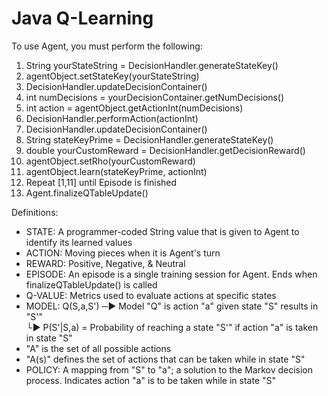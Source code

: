 # Java Q-Learning

To use Agent, you must perform the following:<br>
1.    String yourStateString = DecisionHandler.generateStateKey()
2.   agentObject.setStateKey(yourStateString)
3.  DecisionHandler.updateDecisionContainer()
4.   int numDecisions = yourDecisionContainer.getNumDecisions()
5.    int action = agentObject.getActionInt(numDecisions)
6.   DecisionHandler.performAction(actionInt)
7.  DecisionHandler.updateDecisionContainer()
8. String stateKeyPrime = DecisionHandler.generateStateKey()
9.  double yourCustomReward = DecisionHandler.getDecisionReward()
10.   agentObject.setRho(yourCustomReward)
11.    agentObject.learn(stateKeyPrime, actionInt)
12. Repeat [1,11] until Episode is finished
13. Agent.finalizeQTableUpdate()

Definitions:
* STATE: A programmer-coded String value that is given to Agent to identify its learned values
* ACTION: Moving pieces when it is Agent's turn
* REWARD: Positive, Negative, & Neutral
* EPISODE: An episode is a single training session for Agent. Ends when finalizeQTableUpdate() is called
* Q-VALUE: Metrics used to evaluate actions at specific states
* MODEL: Q(S,a,S') ─► Model "Q" is action "a" given state "S" results in "S'"<br>└► P(S'|S,a) = Probability of reaching a state "S'" if action "a" is taken in state "S"
* "A" is the set of all possible actions
* "A(s)" defines the set of actions that can be taken while in state "S"
* POLICY: A mapping from "S" to "a"; a solution to the Markov decision process. Indicates action "a" is to be taken while in state "S"
